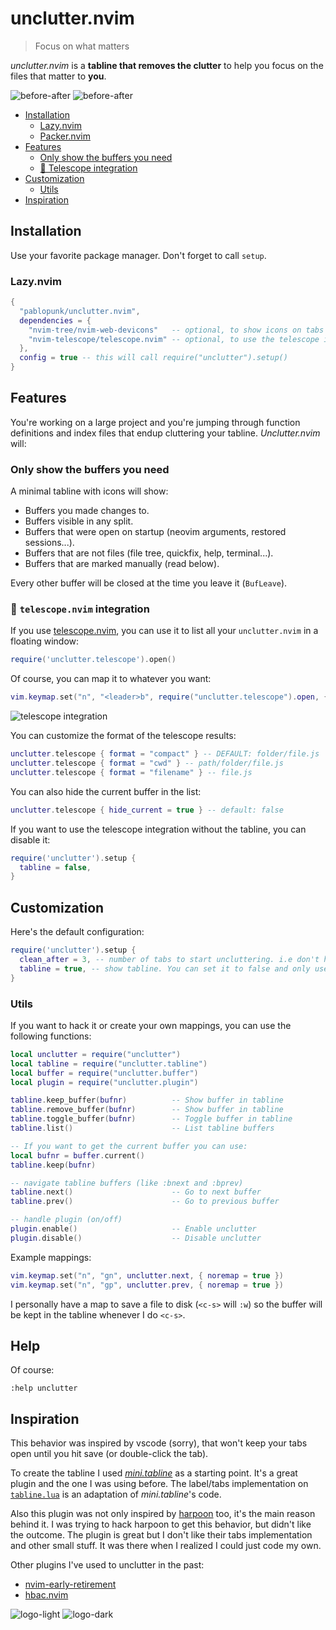 # unclutter.nvim

> Focus on what matters

_unclutter.nvim_ is a **tabline that removes the clutter** to help you focus on the files that matter to **you**.

![before-after](./art/before-after-light.png#gh-light-mode-only)
![before-after](./art/before-after-dark.png#gh-dark-mode-only)

- [Installation](#installation)
  - [Lazy.nvim](#lazynvim)
  - [Packer.nvim](#packernvim)
- [Features](#features)
  - [Only show the buffers you need](#only-show-the-buffers-you-need)
  - [🔭 Telescope integration]()
- [Customization](#customization)
  - [Utils](#utils)
- [Inspiration](#inspiration)

## Installation

Use your favorite package manager. Don't forget to call `setup`.

### Lazy.nvim

```lua
{
  "pablopunk/unclutter.nvim",
  dependencies = {
    "nvim-tree/nvim-web-devicons"   -- optional, to show icons on tabs
    "nvim-telescope/telescope.nvim" -- optional, to use the telescope integration
  },
  config = true -- this will call require("unclutter").setup()
}
```

## Features

You're working on a large project and you're jumping through function definitions and index files that endup cluttering your tabline. _Unclutter.nvim_ will:

### Only show the buffers you need

A minimal tabline with icons will show:

- Buffers you made changes to.
- Buffers visible in any split.
- Buffers that were open on startup (neovim arguments, restored sessions...).
- Buffers that are not files (file tree, quickfix, help, terminal...).
- Buffers that are marked manually (read below).

Every other buffer will be closed at the time you leave it (`BufLeave`).

### 🔭 `telescope.nvim` integration

If you use [telescope.nvim](https://github.com/nvim-telescope/telescope.nvim), you can use it to list all your `unclutter.nvim` in a floating window:

```lua
require('unclutter.telescope').open()
```

Of course, you can map it to whatever you want:

```lua
vim.keymap.set("n", "<leader>b", require("unclutter.telescope").open, { noremap = true })
```

![telescope integration](./art/telescope-integration.png)

You can customize the format of the telescope results:

```lua
unclutter.telescope { format = "compact" } -- DEFAULT: folder/file.js
unclutter.telescope { format = "cwd" } -- path/folder/file.js
unclutter.telescope { format = "filename" } -- file.js
```

You can also hide the current buffer in the list:

```lua
unclutter.telescope { hide_current = true } -- default: false
```

If you want to use the telescope integration without the tabline, you can disable it:

```lua
require('unclutter').setup {
  tabline = false,
}
```

## Customization

Here's the default configuration:

```lua
require('unclutter').setup {
  clean_after = 3, -- number of tabs to start uncluttering. i.e don't hide until 4 tabs are open
  tabline = true, -- show tabline. You can set it to false and only use the [telescope integration](#telescopenvim-integration)
}
```

### Utils

If you want to hack it or create your own mappings, you can use the following functions:

```lua
local unclutter = require("unclutter")
local tabline = require("unclutter.tabline")
local buffer = require("unclutter.buffer")
local plugin = require("unclutter.plugin")

tabline.keep_buffer(bufnr)          -- Show buffer in tabline
tabline.remove_buffer(bufnr)        -- Show buffer in tabline
tabline.toggle_buffer(bufnr)        -- Toggle buffer in tabline
tabline.list()                      -- List tabline buffers

-- If you want to get the current buffer you can use:
local bufnr = buffer.current()
tabline.keep(bufnr)

-- navigate tabline buffers (like :bnext and :bprev)
tabline.next()                      -- Go to next buffer
tabline.prev()                      -- Go to previous buffer

-- handle plugin (on/off)
plugin.enable()                     -- Enable unclutter
plugin.disable()                    -- Disable unclutter
```

Example mappings:

```lua
vim.keymap.set("n", "gn", unclutter.next, { noremap = true })
vim.keymap.set("n", "gp", unclutter.prev, { noremap = true })
```

I personally have a map to save a file to disk (`<c-s>` will `:w`) so the buffer will be kept in the tabline whenever I do `<c-s>`.

## Help

Of course:

```vim
:help unclutter
```

## Inspiration

This behavior was inspired by vscode (sorry), that won't keep your tabs open until you hit save (or double-click the tab).

To create the tabline I used [_mini.tabline_](https://github.com/echasnovski/mini.tabline/) as a starting point. It's a great plugin and the one I was using before. The label/tabs implementation on [`tabline.lua`](./lua/unclutter/tabline.lua) is an adaptation of _mini.tabline_'s code.

Also this plugin was not only inspired by [harpoon](https://github.com/ThePrimeagen/harpoon) too, it's the main reason behind it. I was trying to hack harpoon to get this behavior, but didn't like the outcome. The plugin is great but I don't like their tabs implementation and other small stuff. It was there when I realized I could just code my own.

Other plugins I've used to unclutter in the past:

- [nvim-early-retirement](https://github.com/chrisgrieser/nvim-early-retirement)
- [hbac.nvim](https://github.com/axkirillov/hbac.nvim)

![logo-light](./art/logo-light.png#gh-light-mode-only)
![logo-dark](./art/logo-dark.png#gh-dark-mode-only)
